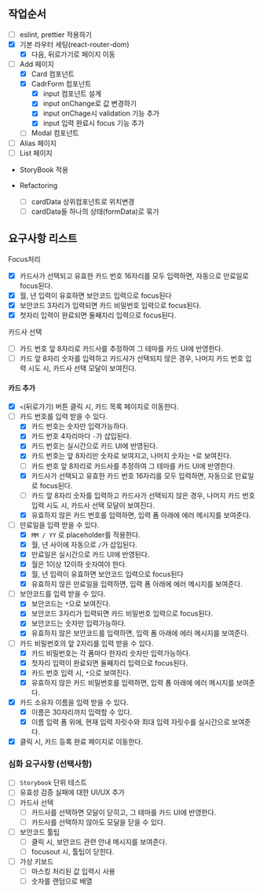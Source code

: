 ## 작업순서

- [ ] eslint, prettier 적용하기
- [x] 기본 라우터 세팅(react-router-dom)
  - [x] 다음, 뒤로가기로 페이지 이동
- [ ] Add 페이지
  - [x] Card 컴포넌트
  - [x] CadrForm 컴포넌트
    - [x] input 컴포넌트 설계
    - [x] input onChange로 값 변경하기
    - [x] input onChage시 validation 기능 추가
    - [x] input 입력 완료시 focus 기능 추가
  - [ ] Modal 컴포넌트
- [ ] Alias 페이지
- [ ] List 페이지

- StoryBook 적용

- Refactoring
  - [ ] cardData 상위컴포넌트로 위치변경
  - [ ] cardData들 하나의 상태(formData)로 묶기

## 요구사항 리스트

Focus처리

- [x] 카드사가 선택되고 유효한 카드 번호 16자리를 모두 입력하면, 자동으로 만료일로 focus된다.
- [x] 월, 년 입력이 유효하면 보안코드 입력으로 focus된다
- [x] 보안코드 3자리가 입력되면 카드 비밀번호 입력으로 focus된다.
- [x] 첫자리 입력이 완료되면 둘째자리 입력으로 focus된다.

카드사 선택

- [ ] 카드 번호 앞 8자리로 카드사를 추정하여 그 테마를 카드 UI에 반영한다.
- [ ] 카드 앞 8자리 숫자를 입력하고 카드사가 선택되지 않은 경우, 나머지 카드 번호 입력 시도 시, 카드사 선택 모달이 보여진다.

#### 카드 추가

- [x] `<`(뒤로가기) 버튼 클릭 시, 카드 목록 페이지로 이동한다.
- [ ] 카드 번호를 입력 받을 수 있다.
  - [x] 카드 번호는 숫자만 입력가능하다.
  - [x] 카드 번호 4자리마다 `-`가 삽입된다.
  - [x] 카드 번호는 실시간으로 카드 UI에 반영된다.
  - [x] 카드 번호는 앞 8자리만 숫자로 보여지고, 나머지 숫자는 `*`로 보여진다.
  - [ ] 카드 번호 앞 8자리로 카드사를 추정하여 그 테마를 카드 UI에 반영한다.
  - [x] 카드사가 선택되고 유효한 카드 번호 16자리를 모두 입력하면, 자동으로 만료일로 focus된다.
  - [ ] 카드 앞 8자리 숫자를 입력하고 카드사가 선택되지 않은 경우, 나머지 카드 번호 입력 시도 시, 카드사 선택 모달이 보여진다.
  - [x] 유효하지 않은 카드 번호를 입력하면, 입력 폼 아래에 에러 메시지를 보여준다.
- [ ] 만료일을 입력 받을 수 있다.
  - [x] `MM / YY` 로 placeholder를 적용한다.
  - [x] 월, 년 사이에 자동으로 `/`가 삽입된다.
  - [x] 만료일은 실시간으로 카드 UI에 반영된다.
  - [x] 월은 1이상 12이하 숫자여야 한다.
  - [x] 월, 년 입력이 유효하면 보안코드 입력으로 focus된다
  - [x] 유효하지 않은 만료일을 입력하면, 입력 폼 아래에 에러 메시지를 보여준다.
- [ ] 보안코드를 입력 받을 수 있다.
  - [x] 보안코드는 `*`으로 보여진다.
  - [x] 보안코드 3자리가 입력되면 카드 비밀번호 입력으로 focus된다.
  - [x] 보안코드는 숫자만 입력가능하다.
  - [x] 유효하지 않은 보안코드를 입력하면, 입력 폼 아래에 에러 메시지를 보여준다.
- [ ] 카드 비밀번호의 앞 2자리를 입력 받을 수 있다.
  - [x] 카드 비밀번호는 각 폼마다 한자리 숫자만 입력가능하다.
  - [x] 첫자리 입력이 완료되면 둘째자리 입력으로 focus된다.
  - [x] 카드 번호 입력 시, `*`으로 보여진다.
  - [x] 유효하지 않은 카드 비밀번호를 입력하면, 입력 폼 아래에 에러 메시지를 보여준다.
- [x] 카드 소유자 이름을 입력 받을 수 있다.
  - [x] 이름은 30자리까지 입력할 수 있다.
  - [x] 이름 입력 폼 위에, 현재 입력 자릿수와 최대 입력 자릿수를 실시간으로 보여준다.
- [x] 클릭 시, 카드 등록 완료 페이지로 이동한다.

### 심화 요구사항 (선택사항)

- [ ] `Storybook` 단위 테스트
- [ ] 유효성 검증 실패에 대한 UI/UX 추가
- [ ] 카드사 선택
  - [ ] 카드사를 선택하면 모달이 닫히고, 그 테마를 카드 UI에 반영한다.
  - [ ] 카드사를 선택하지 않아도 모달을 닫을 수 있다.
- [ ] 보안코드 툴팁
  - [ ] 클릭 시, 보안코드 관련 안내 메시지를 보여준다.
  - [ ] focusout 시, 툴팁이 닫힌다.
- [ ] 가상 키보드
  - [ ] 마스킹 처리된 값 입력시 사용
  - [ ] 숫자를 랜덤으로 배열
